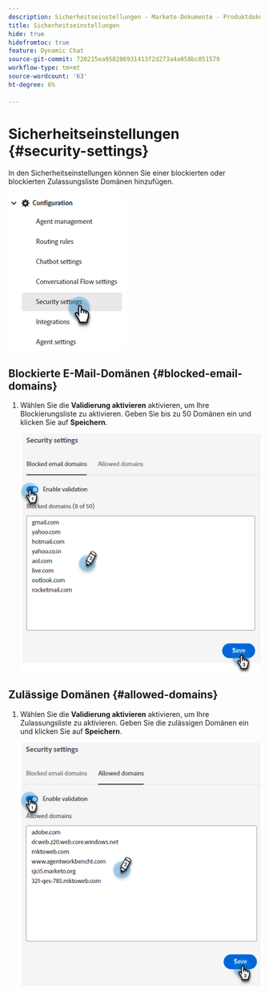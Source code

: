 ```yaml
---
description: Sicherheitseinstellungen - Marketo-Dokumente - Produktdokumentation
title: Sicherheitseinstellungen
hide: true
hidefromtoc: true
feature: Dynamic Chat
source-git-commit: 720215ea958206931413f2d273a4a058bc051579
workflow-type: tm+mt
source-wordcount: '63'
ht-degree: 6%

---
```


# Sicherheitseinstellungen {#security-settings}

In den Sicherheitseinstellungen können Sie einer blockierten oder blockierten Zulassungsliste Domänen hinzufügen.

![](assets/security-settings-1.png)

## Blockierte E-Mail-Domänen {#blocked-email-domains}

1. Wählen Sie die **Validierung aktivieren** aktivieren, um Ihre Blockierungsliste zu aktivieren. Geben Sie bis zu 50 Domänen ein und klicken Sie auf **Speichern**.

   ![](assets/security-settings-2.png)

## Zulässige Domänen {#allowed-domains}

1. Wählen Sie die **Validierung aktivieren** aktivieren, um Ihre Zulassungsliste zu aktivieren. Geben Sie die zulässigen Domänen ein und klicken Sie auf **Speichern**.

   ![](assets/security-settings-3.png)
